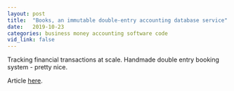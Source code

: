 ```yaml
---
layout: post
title:  "Books, an immutable double-entry accounting database service"
date:   2019-10-23
categories: business money accounting software code
vid_link: false
---
```


Tracking financial transactions at scale.   Handmade double entry booking system - pretty nice.

Article [here].

[here]: //developer.squareup.com/blog/books-an-immutable-double-entry-accounting-database-service
